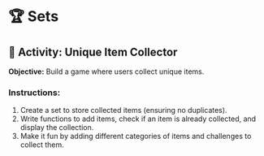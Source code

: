 # 🏆 Sets

## 🎯 Activity: Unique Item Collector

**Objective:** Build a game where users collect unique items.

### Instructions:
1. Create a set to store collected items (ensuring no duplicates).
2. Write functions to add items, check if an item is already collected, and display the collection.
3. Make it fun by adding different categories of items and challenges to collect them.